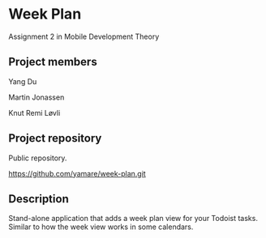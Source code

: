 Week Plan
=========

Assignment 2 in Mobile Development Theory

Project members
---------------

Yang Du

Martin Jonassen

Knut Remi Løvli

Project repository
------------------

Public repository.

https://github.com/yamare/week-plan.git

Description
-----------

Stand-alone application that adds a week plan view for your Todoist tasks. Similar to how the week view works in some calendars.
